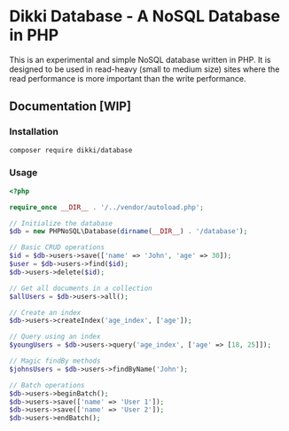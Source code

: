 # Dikki Database - A NoSQL Database in PHP

This is an experimental and simple NoSQL database written in PHP. It is designed to be used in read-heavy (small to medium size) sites where the read performance is more important than the write performance.

## Documentation [WIP]

### Installation

```bash
composer require dikki/database
```

### Usage

```php
<?php

require_once __DIR__ . '/../vendor/autoload.php';

// Initialize the database
$db = new PHPNoSQL\Database(dirname(__DIR__) . '/database');

// Basic CRUD operations
$id = $db->users->save(['name' => 'John', 'age' => 30]);
$user = $db->users->find($id);
$db->users->delete($id);

// Get all documents in a collection
$allUsers = $db->users->all();

// Create an index
$db->users->createIndex('age_index', ['age']);

// Query using an index
$youngUsers = $db->users->query('age_index', ['age' => [18, 25]]);

// Magic findBy methods
$johnsUsers = $db->users->findByName('John');

// Batch operations
$db->users->beginBatch();
$db->users->save(['name' => 'User 1']);
$db->users->save(['name' => 'User 2']);
$db->users->endBatch();
```
